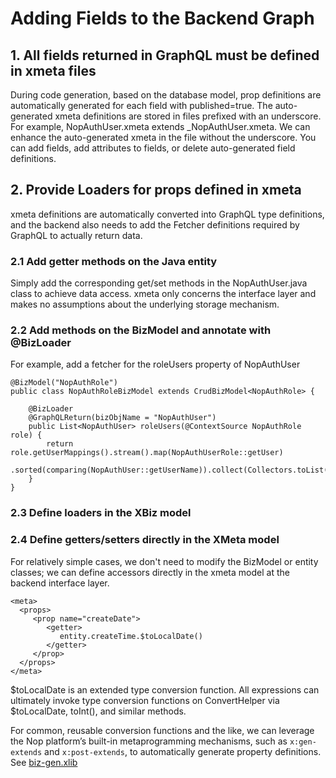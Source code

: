 # Adding Fields to the Backend Graph

## 1. All fields returned in GraphQL must be defined in xmeta files

During code generation, based on the database model, prop definitions are automatically generated for each field with published=true. The auto-generated xmeta definitions are stored in files prefixed with an underscore.
For example, NopAuthUser.xmeta extends \_NopAuthUser.xmeta. We can enhance the auto-generated xmeta in the file without the underscore.
You can add fields, add attributes to fields, or delete auto-generated field definitions.

## 2. Provide Loaders for props defined in xmeta

xmeta definitions are automatically converted into GraphQL type definitions, and the backend also needs to add the Fetcher definitions required by GraphQL to actually return data.

### 2.1 Add getter methods on the Java entity

Simply add the corresponding get/set methods in the NopAuthUser.java class to achieve data access. xmeta only concerns the interface layer and makes no assumptions about the underlying storage mechanism.

### 2.2 Add methods on the BizModel and annotate with @BizLoader

For example, add a fetcher for the roleUsers property of NopAuthUser

```
@BizModel("NopAuthRole")
public class NopAuthRoleBizModel extends CrudBizModel<NopAuthRole> {

    @BizLoader
    @GraphQLReturn(bizObjName = "NopAuthUser")
    public List<NopAuthUser> roleUsers(@ContextSource NopAuthRole role) {
        return role.getUserMappings().stream().map(NopAuthUserRole::getUser)
                .sorted(comparing(NopAuthUser::getUserName)).collect(Collectors.toList());
    }
}   
```

### 2.3 Define loaders in the XBiz model

### 2.4 Define getters/setters directly in the XMeta model

For relatively simple cases, we don't need to modify the BizModel or entity classes; we can define accessors directly in the xmeta model at the backend interface layer.

```
<meta>
  <props>
     <prop name="createDate">
        <getter>
           entity.createTime.$toLocalDate()
        </getter>
     </prop>
  </props>
</meta>
```

$toLocalDate is an extended type conversion function. All expressions can ultimately invoke type conversion functions on ConvertHelper via $toLocalDate, toInt(), and similar methods.

For common, reusable conversion functions and the like, we can leverage the Nop platform’s built-in metaprogramming mechanisms, such as `x:gen-extends` and `x:post-extends`, to automatically generate property definitions.
See [biz-gen.xlib](https://gitee.com/canonical-entropy/nop-entropy/blob/master/nop-xlang/src/main/resources/_vfs/nop/core/xlib/biz-gen.xlib)
<!-- SOURCE_MD5:b7d9d7d18ff8d1ebfbb19b6b6359d7fa-->
